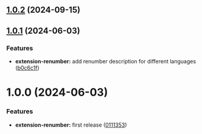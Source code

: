 ## [1.0.2](https://github.com/purocean/yank-note-extension/compare/extension-renumber-1.0.1...extension-renumber-1.0.2) (2024-09-15)



## [1.0.1](https://github.com/purocean/yank-note-extension/compare/extension-renumber-1.0.0...extension-renumber-1.0.1) (2024-06-03)


### Features

* **extension-renumber:** add renumber description for different languages ([b0c6c1f](https://github.com/purocean/yank-note-extension/commit/b0c6c1ff628b964c98817cd126322f97772c59d1))



# 1.0.0 (2024-06-03)


### Features

* **extension-renumber:** first release ([0111353](https://github.com/purocean/yank-note-extension/commit/0111353a59fc4b145cf5875b5666cd724eeb2bdf))



